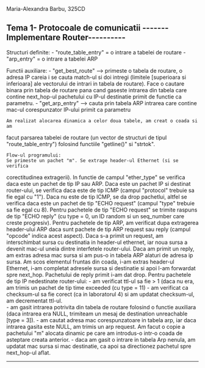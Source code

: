 
Maria-Alexandra Barbu, 325CD 

Tema 1- Protocoale de comunicatii
-------Implementare Router----------
-------------------------------------------------------------------------------

Structuri definite:
	- "route_table_entry" = o intrare a tabelei de routare 
	- "arp_entry" = o intrare a tabelei ARP 

Functii auxiliare:
	- "get_best_route" --> primeste o tabela de routare, o adresa IP careia i se
cauta match-ul si doi intregi (limitele [superioara si inferioara] ale
vectorului de intrari in tabela de routare). Face o cautare binara prin tabela
de routare pana cand gaseste intrarea din tabela care contine next_hop-ul
pachetului cu IP-ul destinatie primit de functie ca parametru. 
	- "get_arp_entry" --> cauta prin tabela ARP intrarea care contine mac-ul
corespunzator IP-ului primit ca parametru  

	Am realizat alocarea dinamica a celor doua tabele, am creat o coada si am
facut parsarea tabelei de routare (un vector de structuri de tipul
"route_table_entry") folosind functiile "getline()" si "strtok". 

	Flow-ul programului: 
	Se primeste un pachet "m". Se extrage header-ul Ethernet (si se verifica
corectitudinea extragerii). In functie de campul "ether_type" se verifica daca
este un pachet de tip IP sau ARP. Daca este un pachet IP si destinat
router-ului, se verifica daca este de tip ICMP (campul "protocol" trebuie sa
fie egal cu "1"). Daca nu este de tip ICMP, se da drop pachetlui, altfel se
verifica daca este un pachet de tip "ECHO request" (campul "type" trebuie sa
fie egal cu 8). Pentru pachetele de tip "ECHO request" se trimite raspuns de
tip "ECHO reply" (cu type = 0, un ID random si un seq_number care creste
progresiv).
Pentru pachetele de tip ARP, am verificat dupa extragerea header-ului ARP
daca sunt pachete de tip ARP request sau reply (campul "opcode" indica acest
aspect). Daca s-a primit un request, am interschimbat sursa cu destinatia in
header-ul ethernet, iar noua sursa a devenit mac-ul uneia dintre interfetele
router-ului. Daca am primit un reply, am extras adresa mac sursa si am pus-o in
tabela ARP alaturi de adresa ip sursa. Am scos elementul fruntas din coada,
i-am extras header-ul Ethernet, i-am completat adresele sursa si destinatie si
apoi l-am forwardat spre next_hop. Pachetului de reply primit i-am dat drop. 
Pentru pachetele de tip IP nedestinate router-ului: 
	- am verificat ttl-ul sa fie > 1 (daca nu era, am trimis un pachet de tip
time exceeded (cu type = 11) 
	- am verificat ca checksum-ul sa fie corect (ca in laboratorul 4) si am
updatat checksum-ul, am decrementat ttl-ul.  
	- am gasit intrarea potrivita din tabela de routare folosind o functie
auxiliara (daca intrarea era NULL, trimiteam un mesaj de destination
unreachable [type = 3]).
	- am cautat adresa mac corespunzatoare in tabela arp, iar daca intrarea
gasita este NULL, am trimis un arp request. Am facut o copie a pachetului "m"
alocata dinamic pe care am introdus-o intr-o coada de asteptare creata
anterior. 
	- daca am gasit o intrare in tabela Arp nenula, am updatat mac sursa si mac
destinatie, ca apoi sa directionez pachetul spre next_hop-ul aflat. 

-------------------------------------------------------------------------------


